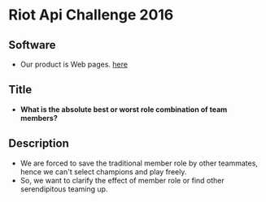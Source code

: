 Riot Api Challenge 2016
=======================

## Software
- Our product is Web pages. [here](./lol_apichallenge2016/index.html)

## Title
- **What is the absolute best or worst role combination of team members?**

## Description
- We are forced to save the traditional member role by other teammates, hence we can't select champions and play freely.
- So, we want to clarify the effect of member role or find other serendipitous teaming up.
